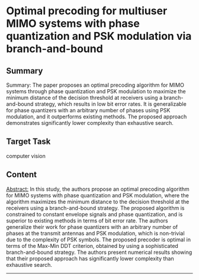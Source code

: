# Optimal precoding for multiuser MIMO systems with phase quantization and PSK modulation via branch-and-bound

## Summary

Summary: 
The paper proposes an optimal precoding algorithm for MIMO systems through phase quantization and PSK modulation to maximize the minimum distance of the decision threshold at receivers using a branch-and-bound strategy, which results in low bit error rates. It is generalizable for phase quantizers with an arbitrary number of phases using PSK modulation, and it outperforms existing methods. The proposed approach demonstrates significantly lower complexity than exhaustive search.


## Target Task

computer vision

## Content

<Abstract:>
In this study, the authors propose an optimal precoding algorithm for MIMO systems with phase quantization and PSK modulation, where the algorithm maximizes the minimum distance to the decision threshold at the receivers using a branch-and-bound strategy. The proposed algorithm is constrained to constant envelope signals and phase quantization, and is superior to existing methods in terms of bit error rate. The authors generalize their work for phase quantizers with an arbitrary number of phases at the transmit antennas and PSK modulation, which is non-trivial due to the complexity of PSK symbols. The proposed precoder is optimal in terms of the Max-Min DDT criterion, obtained by using a sophisticated branch-and-bound strategy. The authors present numerical results showing that their proposed approach has significantly lower complexity than exhaustive search.



---

